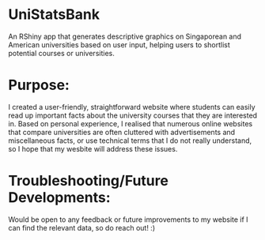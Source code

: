 # UniStatsBank
 An RShiny app that generates descriptive graphics on Singaporean and American universities based on user input, helping users to shortlist potential courses or universities.
 
 # Purpose:
I created a user-friendly, straightforward website where students can easily read up important facts about the university courses that they are interested in. Based on personal experience, I realised that numerous online websites that compare universities are often cluttered with advertisements and miscellaneous facts, or use technical terms that I do not really understand, so I hope that my wesbite will address these issues.

# Troubleshooting/Future Developments: 
Would be open to any feedback or future improvements to my website if I can find the relevant data, so do reach out! :)
